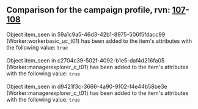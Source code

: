 ## Comparison for the campaign profile, rvn: [107](https://github.com/PRO100KatYT/FortniteProfileRevisions/tree/main/profiles/campaign/107%20campaign.json)-[108](https://github.com/PRO100KatYT/FortniteProfileRevisions/tree/main/profiles/campaign/108%20campaign.json)

Object item_seen in 59a1c9a5-46d3-42b1-8975-506f5fdacc99 (Worker:workerbasic_uc_t01) has been added to the item's attributes with the following value: `true`
<br><br>
Object item_seen in c2704c39-502f-4092-b1e5-daf4d216fa05 (Worker:managerexplorer_c_t01) has been added to the item's attributes with the following value: `true`
<br><br>
Object item_seen in d9421f3c-3666-4a90-9102-f4e44b58be3e (Worker:managerexplorer_c_t01) has been added to the item's attributes with the following value: `true`
<br><br>

